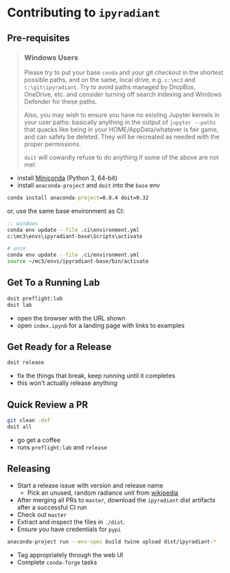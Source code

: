# Contributing to `ipyradiant`

## Pre-requisites

> ### Windows Users
>
> Please try to put your base `conda` and your git checkout in the shortest possible
> paths, and on the same, local drive, e.g. `c:\mc3` and `c:\git\ipyradiant`. Try to
> avoid paths managed by DropBox, OneDrive, etc. and consider turning off search
> indexing and Windows Defender for these paths.
>
> Also, you may wish to ensure you have no existing Jupyter kernels in your user paths:
> basically anything in the output of `jupyter --paths` that quacks like being in your
> HOME/AppData/whatever is fair game, and can safely be deleted. They will be recreated
> as needed with the proper permissions.
>
> `doit` will cowardly refuse to do anything if some of the above are not met

- install [Miniconda](https://docs.conda.io/en/latest/miniconda.html) (Python 3, 64-bit)
- install `anaconda-project` and `doit` into the `base` env

```bat
conda install anaconda-project=0.8.4 doit=0.32
```

or, use the same base environment as CI:

```bat
:: windows
conda env update --file .ci\environment.yml
c:\mc3\envs\ipyradiant-base\Scripts\activate
```

```bash
# unix
conda env update --file .ci/environment.yml
source ~/mc3/envs/ipyradiant-base/bin/activate
```

## Get To a Running Lab

```bash
doit preflight:lab
doit lab
```

- open the browser with the URL shown
- open `index.ipynb` for a landing page with links to examples

## Get Ready for a Release

```bash
doit release
```

- fix the things that break, keep running until it completes
- this won't actually release anything

## Quick Review a PR

```bash
git clean -dxf
doit all
```

- go get a coffee
- runs `preflight:lab` and `release`

## Releasing

- Start a release issue with version and release name
  - Pick an unused, random radiance unit from [wikipedia][radiance-si-units]
- After merging all PRs to `master`, download the `ipyradiant` dist artifacts after a
  successful CI run
- Check out `master`
- Extract and inspect the files in `./dist`.
- Ensure you have credentials for `pypi`

```bash
anaconda-project run --env-spec build twine upload dist/ipyradiant-*
```

- Tag appropriately through the web UI
- Complete `conda-forge` tasks

[radiance-si-units]: https://en.wikipedia.org/wiki/Radiance#SI_radiometry_units

